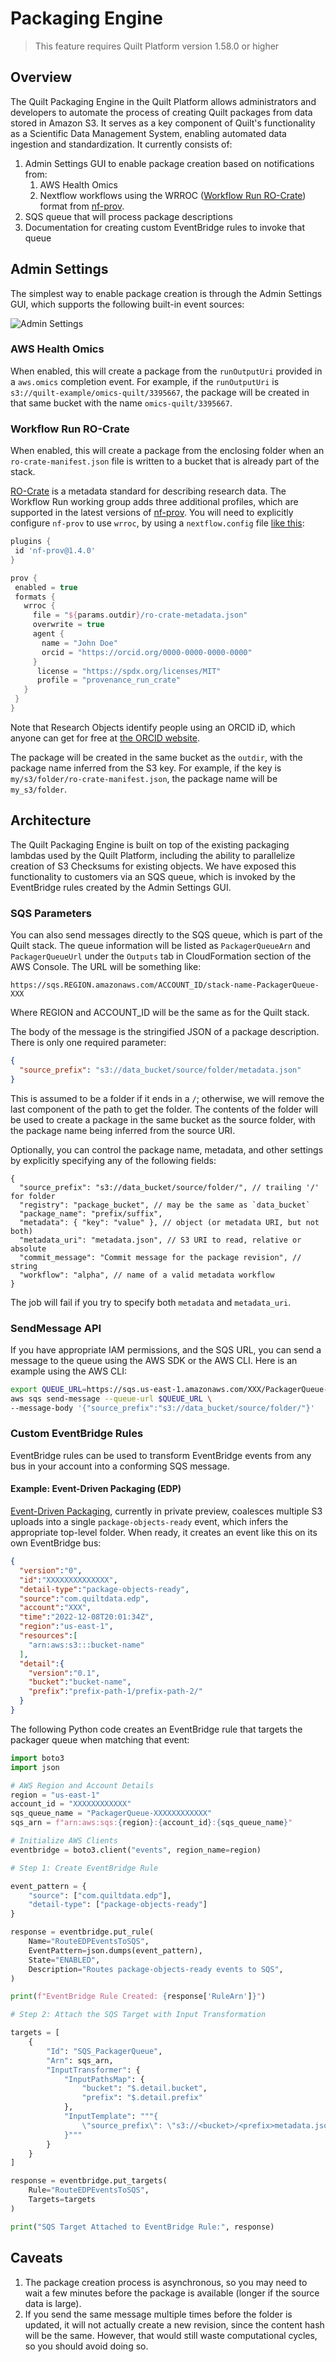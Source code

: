 # Packaging Engine

> This feature requires Quilt Platform version 1.58.0 or higher

## Overview

The Quilt Packaging Engine in the Quilt Platform allows administrators and
developers to automate the process of creating Quilt packages from data stored
in Amazon S3. It serves as a key component of Quilt's functionality as a
Scientific Data Management System, enabling automated data ingestion and
standardization. It currently consists of:

1. Admin Settings GUI to enable package creation based on notifications from:
   1. AWS Health Omics
   2. Nextflow workflows using  the WRROC ([Workflow Run
      RO-Crate](https://www.researchobject.org/workflow-run-crate/)) format from
      [nf-prov](https://github.com/nextflow-io/nf-prov).
2. SQS queue that will process package descriptions
3. Documentation for creating custom EventBridge rules to invoke that queue

## Admin Settings

The simplest way to enable package creation is through the Admin Settings GUI,
which supports the following built-in event sources:

![Admin Settings](../imgs/package-admin-gui.png)

### AWS Health Omics

When enabled, this will create a package from the `runOutputUri` provided in a
`aws.omics` completion event. For example, if the `runOutputUri` is
`s3://quilt-example/omics-quilt/3395667`, the package will be created in that
same bucket with the name `omics-quilt/3395667`.

### Workflow Run RO-Crate

When enabled, this will create a package from the enclosing folder when an
`ro-crate-manifest.json` file is written to a bucket that is already part of the
stack.

[RO-Crate](https://www.researchobject.org/ro-crate/) is a metadata standard for
describing research data.  The Workflow Run working group adds three additional
profiles, which are supported in the latest versions of
[nf-prov](https://github.com/nextflow-io/nf-prov). You will need to explicitly
configure `nf-prov` to use `wrroc`, by using a `nextflow.config` file [like
this](https://github.com/famosab/wrrocmetatest):

```groovy
plugins {
 id 'nf-prov@1.4.0'
}

prov {
 enabled = true
 formats {
   wrroc {
     file = "${params.outdir}/ro-crate-metadata.json"
     overwrite = true
     agent {
       name = "John Doe"
       orcid = "https://orcid.org/0000-0000-0000-0000"
     }
      license = "https://spdx.org/licenses/MIT"
      profile = "provenance_run_crate"
   }
 }
}
```

Note that Research Objects identify people using an ORCID iD, which anyone can
get for free at [the ORCID website](https://orcid.org/).

The package will be created in the same bucket as the `outdir`, with the package
name inferred from the S3 key. For example, if the key is
`my/s3/folder/ro-crate-manifest.json`, the package name will be `my_s3/folder`.

## Architecture

The Quilt Packaging Engine is built on top of the existing packaging lambdas
used by the Quilt Platform, including the ability to parallelize creation of S3
Checksums for existing objects. We have exposed this functionality to customers
via an SQS queue, which is invoked by the EventBridge rules created by the Admin
Settings GUI.

### SQS Parameters

You can also send messages directly to the SQS queue, which is part of the Quilt
stack. The queue information will be listed as `PackagerQueueArn` and
`PackagerQueueUrl` under the `Outputs` tab in CloudFormation section of the AWS
Console. The URL will be something like:

```text
https://sqs.REGION.amazonaws.com/ACCOUNT_ID/stack-name-PackagerQueue-XXX
```

Where REGION and ACCOUNT_ID will be the same as for the Quilt stack.

The body of the message is the stringified JSON of a package description.
There is only one required parameter:

```json
{
  "source_prefix": "s3://data_bucket/source/folder/metadata.json"
}
```

This is assumed to be a folder if it ends in a `/`; otherwise, we will remove
the last component of the path to get the folder. The contents of the folder
will be used to create a package in the same bucket as the source folder, with
the package name being inferred from the source URI.

Optionally, you can control the package name, metadata, and other settings by
explicitly specifying any of the following fields:

```jsonc
{
  "source_prefix": "s3://data_bucket/source/folder/", // trailing '/' for folder
  "registry": "package_bucket", // may be the same as `data_bucket`
  "package_name": "prefix/suffix",
  "metadata": { "key": "value" }, // object (or metadata URI, but not both)
  "metadata_uri": "metadata.json", // S3 URI to read, relative or absolute
  "commit_message": "Commit message for the package revision", // string
  "workflow": "alpha", // name of a valid metadata workflow
}
```

The job will fail if you try to specify both `metadata` and `metadata_uri`.

### SendMessage API

If you have appropriate IAM permissions, and the SQS URL, you can send a message
to the queue using the AWS SDK or the AWS CLI. Here is an example using the AWS
CLI:

<!--pytest.mark.skip-->
```bash
export QUEUE_URL=https://sqs.us-east-1.amazonaws.com/XXX/PackagerQueue-XXX
aws sqs send-message --queue-url $QUEUE_URL \
--message-body '{"source_prefix":"s3://data_bucket/source/folder/"}'
```

### Custom EventBridge Rules

EventBridge rules can be used to transform EventBridge events from any bus in
your account into a conforming SQS message.

#### Example: Event-Driven Packaging (EDP)

[Event-Driven Packaging](../advanced-features/event-driven-packaging.md),
currently in private preview, coalesces multiple S3 uploads into a single
`package-objects-ready` event, which infers the appropriate top-level folder.
When ready, it creates an event like this on its own EventBridge bus:

```json
{
  "version":"0",
  "id":"XXXXXXXXXXXXXX",
  "detail-type":"package-objects-ready",
  "source":"com.quiltdata.edp",
  "account":"XXX",
  "time":"2022-12-08T20:01:34Z",
  "region":"us-east-1",
  "resources":[
    "arn:aws:s3:::bucket-name"
  ],
  "detail":{
    "version":"0.1",
    "bucket":"bucket-name",
    "prefix":"prefix-path-1/prefix-path-2/"
  }
}
```

The following Python code creates an EventBridge rule that targets the packager
queue when matching that event:

<!--pytest.mark.skip-->
```python
import boto3
import json

# AWS Region and Account Details
region = "us-east-1"
account_id = "XXXXXXXXXXXX"
sqs_queue_name = "PackagerQueue-XXXXXXXXXXXX"
sqs_arn = f"arn:aws:sqs:{region}:{account_id}:{sqs_queue_name}"

# Initialize AWS Clients
eventbridge = boto3.client("events", region_name=region)

# Step 1: Create EventBridge Rule

event_pattern = {
    "source": ["com.quiltdata.edp"],
    "detail-type": ["package-objects-ready"]
}

response = eventbridge.put_rule(
    Name="RouteEDPEventsToSQS",
    EventPattern=json.dumps(event_pattern),
    State="ENABLED",
    Description="Routes package-objects-ready events to SQS",
)

print(f"EventBridge Rule Created: {response['RuleArn']}")

# Step 2: Attach the SQS Target with Input Transformation

targets = [
    {
        "Id": "SQS_PackagerQueue",
        "Arn": sqs_arn,
        "InputTransformer": {
            "InputPathsMap": {
                "bucket": "$.detail.bucket",
                "prefix": "$.detail.prefix"
            },
            "InputTemplate": """{
                \"source_prefix\": \"s3://<bucket>/<prefix>metadata.json\"
            }"""
        }
    }
]

response = eventbridge.put_targets(
    Rule="RouteEDPEventsToSQS",
    Targets=targets
)

print("SQS Target Attached to EventBridge Rule:", response)
```

## Caveats

1. The package creation process is asynchronous, so you may need to wait a few
   minutes before the package is available (longer if the source data is large).
2. If you send the same message multiple times before the folder is updated, it
   will not actually create a new revision, since the content hash will be the
   same. However, that would still waste computational cycles, so you should
   avoid doing so.
